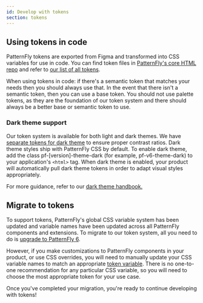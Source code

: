 ```yaml
---
id: Develop with tokens
section: tokens
---
```


## Using tokens in code

PatternFly tokens are exported from Figma and transformed into CSS variables for use in code. You can find token files in [PatternFly's core HTML repo](https://github.com/patternfly/patternfly/tree/v6/src/patternfly/base/tokens) and refer to [our list of all tokens](/tokens/all-patternfly-tokens).

When using tokens in code: if there's a semantic token that matches your needs then you should always use that. In the event that there isn't a semantic token, then you can use a base token. You should not use palette tokens, as they are the foundation of our token system and there should always be a better base or semantic token to use.

### Dark theme support

Our token system is available for both light and dark themes. We have [separate tokens for dark theme](https://github.com/patternfly/patternfly/blob/v6/src/patternfly/base/tokens/_tokens-dark.scss) to ensure proper contrast ratios. Dark theme styles ship with PatternFly CSS by default. To enable dark theme, add the class pf-[version]-theme-dark (for example, pf-v6-theme-dark) to your application's `<html>` tag. When dark theme is enabled, your product will automatically pull dark theme tokens in order to adapt visual styles appropriately.

For more guidance, refer to our [dark theme handbook.](/developer-resources/dark-theme-handbook) 

## Migrate to tokens

To support tokens, PatternFly's global CSS variable system has been updated and variable names have been updated across all PatternFly components and extensions. To migrate to our token system, all you need to do is [upgrade to PatternFly 6](/get-started/upgrade).

However, if you make customizations to PatternFly components in your product, or use CSS overrides, you will need to manually update your CSS variable names to match an appropriate [token variable](/tokens/all-patternfly-tokens). There is no one-to-one recommendation for any particular CSS variable, so you will need to choose the most appropriate token for your use case. 

Once you've completed your migration, you're ready to continue developing with tokens! 